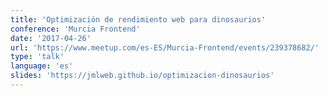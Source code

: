 ```yaml
---
title: 'Optimización de rendimiento web para dinosaurios'
conference: 'Murcia Frontend'
date: '2017-04-26'
url: 'https://www.meetup.com/es-ES/Murcia-Frontend/events/239378682/'
type: 'talk'
language: 'es'
slides: 'https://jmlweb.github.io/optimizacion-dinosaurios'
---
```

